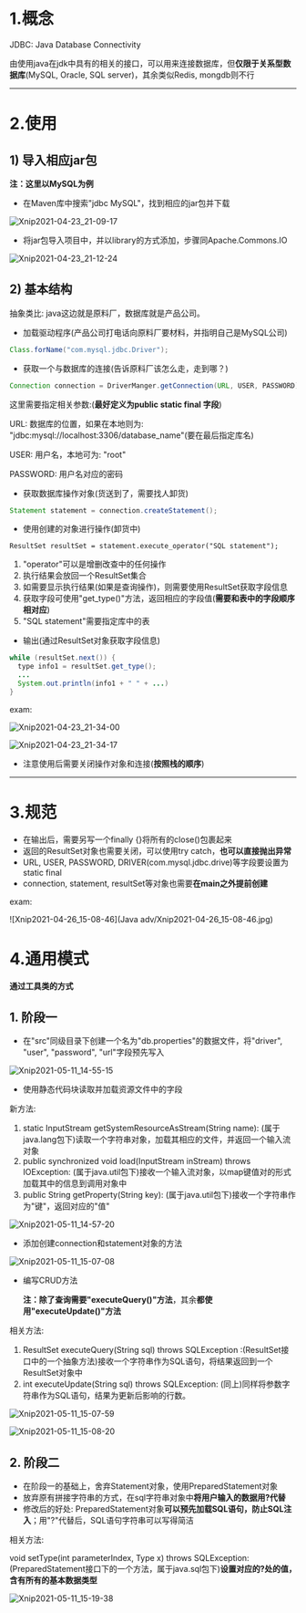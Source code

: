 # 1.概念



JDBC: Java Database Connectivity

由使用java在jdk中具有的相关的接口，可以用来连接数据库，但**仅限于关系型数据库**(MySQL, Oracle, SQL server)，其余类似Redis, mongdb则不行

****









# 2.使用



## 1) 导入相应jar包

**注：这里以MySQL为例**



- 在Maven库中搜索"jdbc MySQL"，找到相应的jar包并下载

![Xnip2021-04-23_21-09-17](JDBC/Xnip2021-04-23_21-09-17.jpg)









- 将jar包导入项目中，并以library的方式添加，步骤同Apache.Commons.IO

![Xnip2021-04-23_21-12-24](JDBC/Xnip2021-04-23_21-12-24.jpg)







## 2) 基本结构

抽象类比: java这边就是原料厂，数据库就是产品公司。





- 加载驱动程序(产品公司打电话向原料厂要材料，并指明自己是MySQL公司)

```java
Class.forName("com.mysql.jdbc.Driver");
```



- 获取一个与数据库的连接(告诉原料厂该怎么走，走到哪？)

```java
Connection connection = DriverManger.getConnection(URL, USER, PASSWORD);
```

这里需要指定相关参数:(**最好定义为public static final 字段**)

URL: 数据库的位置，如果在本地则为: "jdbc:mysql://localhost:3306/database_name"(要在最后指定库名)

USER: 用户名，本地可为: "root"

PASSWORD: 用户名对应的密码





- 获取数据库操作对象(货送到了，需要找人卸货)

```java
Statement statement = connection.createStatement();
```





- 使用创建的对象进行操作(卸货中)

```
ResultSet resultSet = statement.execute_operator("SQL statement");
```

1. "operator"可以是增删改查中的任何操作
2. 执行结果会放回一个ResultSet集合
3. 如需要显示执行结果(如果是查询操作)，则需要使用ResultSet获取字段信息
4. 获取字段可使用"get_type()"方法，返回相应的字段值(**需要和表中的字段顺序相对应**)
5. "SQL statement"需要指定库中的表





- 输出(通过ResultSet对象获取字段信息)

```java
while (resultSet.next()) {
  type info1 = resultSet.get_type();
  ...
  System.out.println(info1 + " " + ...)
}
```





exam:

![Xnip2021-04-23_21-34-00](JDBC/Xnip2021-04-23_21-34-00.jpg)





![Xnip2021-04-23_21-34-17](JDBC/Xnip2021-04-23_21-34-17.jpg)

- 注意使用后需要关闭操作对象和连接(**按照栈的顺序**)

****















# 3.规范

- 在输出后，需要另写一个finally {}将所有的close()包裹起来
- 返回的ResultSet对象也需要关闭，可以使用try catch，**也可以直接抛出异常**
- URL, USER, PASSWORD, DRIVER(com.mysql.jdbc.drive)等字段要设置为static final
- connection, statement, resultSet等对象也需要**在main之外提前创建**



exam:

![Xnip2021-04-26_15-08-46](Java adv/Xnip2021-04-26_15-08-46.jpg)











# 4.通用模式







**通过工具类的方式**

## 1. 阶段一

- 在"src"同级目录下创建一个名为"db.properties"的数据文件，将"driver", "user", "password", "url"字段预先写入

![Xnip2021-05-11_14-55-15](JDBC/Xnip2021-05-11_14-55-15.jpg)







- 使用静态代码块读取并加载资源文件中的字段

新方法:

1. static InputStream getSystemResourceAsStream(String name): (属于java.lang包下)读取一个字符串对象，加载其相应的文件，并返回一个输入流对象
2. public synchronized void load(InputStream inStream) throws IOException: (属于java.util包下)接收一个输入流对象，以map键值对的形式加载其中的信息到调用对象中
3. public String getProperty(String key): (属于java.util包下)接收一个字符串作为"键"，返回对应的"值"



![Xnip2021-05-11_14-57-20](JDBC/Xnip2021-05-11_14-57-20.jpg)







- 添加创建connection和statement对象的方法

![Xnip2021-05-11_15-07-08](JDBC/Xnip2021-05-11_15-07-08.jpg)







- 编写CRUD方法

  **注：**除了**查询需要"executeQuery()"方法**，其余**都使用"executeUpdate()"方法**



相关方法:

1. ResultSet executeQuery(String sql) throws SQLException :(ResultSet接口中的一个抽象方法)接收一个字符串作为SQL语句，将结果返回到一个ResultSet对象中
2. int executeUpdate(String sql) throws SQLException: (同上)同样将参数字符串作为SQL语句，结果为更新后影响的行数。





![Xnip2021-05-11_15-07-59](JDBC/Xnip2021-05-11_15-07-59.jpg)

![Xnip2021-05-11_15-08-20](JDBC/Xnip2021-05-11_15-08-20.jpg)











## 2. 阶段二

- 在阶段一的基础上，舍弃Statement对象，使用PreparedStatement对象
- 放弃原有拼接字符串的方式，在sql字符串对象中**将用户输入的数据用?代替**
- 修改后的好处: PreparedStatement对象**可以预先加载SQL语句，防止SQL注入**；用"?"代替后，SQL语句字符串可以写得简洁



相关方法:

void setType(int parameterIndex, Type x) throws SQLException: (PreparedStatement接口下的一个方法，属于java.sql包下)**设置对应的?处的值，含有所有的基本数据类型**



![Xnip2021-05-11_15-19-38](JDBC/Xnip2021-05-11_15-19-38.jpg)






